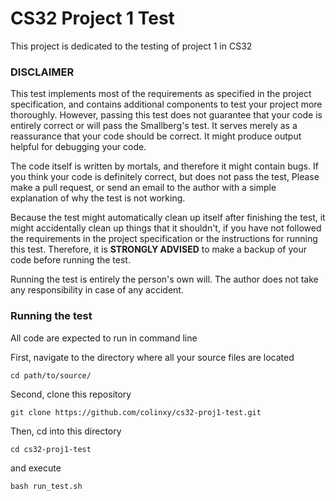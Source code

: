 # CS32 Project 1 Test

This project is dedicated to the testing of project 1 in CS32

### DISCLAIMER

This test implements most of the requirements as specified in
the project specification, and contains additional components
to test your project more thoroughly.
However, passing this test does not guarantee that your code
is entirely correct or will pass the Smallberg's test. It
serves merely as a reassurance that your code should be correct.
It might produce output helpful for debugging your code.

The code itself is written by mortals, and therefore it might
contain bugs. If you think your code is definitely correct,
but does not pass the test, Please make a pull request, or
send an email to the author with a simple explanation of why
the test is not working.

Because the test might automatically clean up itself after
finishing the test, it might accidentally clean up things that
it shouldn't, if you have not followed the requirements in
the project specification or the instructions for running this
test. Therefore, it is **STRONGLY ADVISED** to make a backup
of your code before running the test.

Running the test is entirely the person's own will. The author
does not take any responsibility in case of any accident.


### Running the test

All code are expected to run in command line

First, navigate to the directory where all your source files
are located

`cd path/to/source/`

Second, clone this repository

`git clone https://github.com/colinxy/cs32-proj1-test.git`

Then, cd into this directory

`cd cs32-proj1-test`

and execute

`bash run_test.sh`

